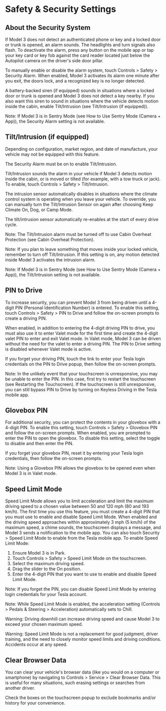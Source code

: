# Safety & Security Settings

## About the Security System

If Model 3 does not detect an authenticated phone or key and a locked door or trunk is opened, an alarm sounds. The headlights and turn signals also flash. To deactivate the alarm, press any button on the mobile app or tap your key card or key fob against the card reader located just below the Autopilot camera on the driver's side door pillar.

To manually enable or disable the alarm system, touch Controls > Safety > Security Alarm. When enabled, Model 3 activates its alarm one minute after you exit, the doors lock, and a recognized key is no longer detected.

A battery-backed siren (if equipped) sounds in situations where a locked door or trunk is opened and Model 3 does not detect a key nearby. If you also want this siren to sound in situations where the vehicle detects motion inside the cabin, enable Tilt/Intrusion (see Tilt/Intrusion (if equipped)).

Note: If Model 3 is in Sentry Mode (see How to Use Sentry Mode (Camera + App)), the Security Alarm setting is not available.


## Tilt/Intrusion (if equipped)

Depending on configuration, market region, and date of manufacture, your vehicle may not be equipped with this feature.

The Security Alarm must be on to enable Tilt/Intrusion.

Tilt/Intrusion sounds the alarm in your vehicle if Model 3 detects motion inside the cabin, or is moved or tilted (for example, with a tow truck or jack). To enable, touch Controls > Safety > Tilt/Intrusion.

The intrusion sensor automatically disables in situations where the climate control system is operating when you leave your vehicle. To override, you can manually turn the Tilt/Intrusion Sensor on again after choosing Keep Climate On, Dog, or Camp Mode.

The tilt/intrusion sensor automatically re-enables at the start of every drive cycle.

Note: The Tilt/Intrusion alarm must be turned off to use Cabin Overheat Protection (see Cabin Overheat Protection).

Note: If you plan to leave something that moves inside your locked vehicle, remember to turn off Tilt/Intrusion. If this setting is on, any motion detected inside Model 3 activates the intrusion alarm.

Note: If Model 3 is in Sentry Mode (see How to Use Sentry Mode (Camera + App)), the Tilt/Intrusion setting is not available.


## PIN to Drive

To increase security, you can prevent Model 3 from being driven until a 4-digit PIN (Personal Identification Number) is entered. To enable this setting, touch Controls > Safety > PIN to Drive and follow the on-screen prompts to create a driving PIN.

When enabled, in addition to entering the 4-digit driving PIN to drive, you must also use it to enter Valet mode for the first time and create the 4-digit valet PIN to enter and exit Valet mode. In Valet mode, Model 3 can be driven without the need for the valet to enter a driving PIN. The PIN to Drive setting is disabled whenever Valet mode is active.

If you forget your driving PIN, touch the link to enter your Tesla login credentials on the PIN to Drive popup, then follow the on-screen prompts.

Note: In the unlikely event that your touchscreen is unresponsive, you may be unable to enter the PIN. In this case, first try to restart the touchscreen (see Restarting the Touchscreen). If the touchscreen is still unresponsive, you can still bypass PIN to Drive by turning on Keyless Driving in the Tesla mobile app.


## Glovebox PIN

For additional security, you can protect the contents in your glovebox with a 4-digit PIN. To enable this setting, touch Controls > Safety > Glovebox PIN and follow the on-screen prompts. When enabled, you are prompted to enter the PIN to open the glovebox. To disable this setting, select the toggle to disable and then enter the PIN.

If you forget your glovebox PIN, reset it by entering your Tesla login credentials, then follow the on-screen prompts.

Note: Using a Glovebox PIN allows the glovebox to be opened even when Model 3 is in Valet mode.


## Speed Limit Mode

Speed Limit Mode allows you to limit acceleration and limit the maximum driving speed to a chosen value between 50 and 120 mph (80 and 193 km/h). The first time you use this feature, you must create a 4-digit PIN that you must use to enable and disable Speed Limit Mode. When enabled and the driving speed approaches within approximately 3 mph (5 km/h) of the maximum speed, a chime sounds, the touchscreen displays a message, and Model 3 sends a notification to the mobile app. You can also touch Security > Speed Limit Mode to enable from the Tesla mobile app. To enable Speed Limit Mode:
1. Ensure Model 3 is in Park.
2. Touch Controls > Safety > Speed Limit Mode on the touchscreen.
3. Select the maximum driving speed.
4. Drag the slider to the On position.
5. Enter the 4-digit PIN that you want to use to enable and disable Speed Limit Mode.

Note: If you forget the PIN, you can disable Speed Limit Mode by entering login credentials for your Tesla account.

Note: While Speed Limit Mode is enabled, the acceleration setting (Controls > Pedals & Steering > Acceleration) automatically sets to Chill.

Warning: Driving downhill can increase driving speed and cause Model 3 to exceed your chosen maximum speed.

Warning: Speed Limit Mode is not a replacement for good judgment, driver training, and the need to closely monitor speed limits and driving conditions. Accidents occur at any speed.


## Clear Browser Data

You can clear your vehicle's browser data (like you would on a computer or smartphone) by navigating to Controls > Service > Clear Browser Data. This is useful for many situations, such erasing settings or searches from another driver.

Check the boxes on the touchscreen popup to exclude bookmarks and/or history for your convenience.
